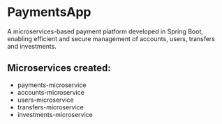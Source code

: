 # PaymentsApp
A microservices-based payment platform developed in Spring Boot, enabling efficient and secure management of accounts, users, transfers and investments.



## Microservices created:

- payments-microservice
- accounts-microservice
- users-microservice
- transfers-microservice
- investments-microservice
